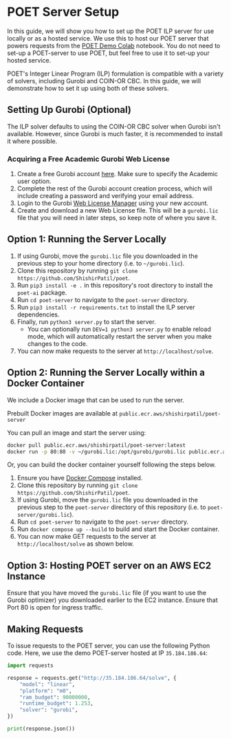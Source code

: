 # POET Server Setup

In this guide, we will show you how to set up the POET ILP server for use locally or as a hosted service. We use this to host our POET server that powers requests from the [POET Demo Colab](https://colab.research.google.com/drive/1iup_edJd9zB1tfVBHXLmkWOT5yoSmXzz?usp=sharing) notebook. You do not need to set-up a POET-server to use POET, but feel free to use it to set-up your hosted service. 

POET's Integer Linear Program (ILP) formulation is compatible with a variety of solvers, including Gurobi and COIN-OR CBC. In this guide, we will demonstrate how to set it up using both of these solvers.

## Setting Up Gurobi (Optional)

The ILP solver defaults to using the COIN-OR CBC solver when Gurobi isn't available. However, since Gurobi is much faster, it is recommended to install it where possible.

### Acquiring a Free Academic Gurobi Web License

1. Create a free Gurobi account [here](https://pages.gurobi.com/registration). Make sure to specify the Academic user option.
2. Complete the rest of the Gurobi account creation process, which will include creating a password and verifying your email address.
3. Login to the Gurobi [Web License Manager](https://license.gurobi.com/) using your new account.
4. Create and download a new Web License file. This will be a `gurobi.lic` file that you will need in later steps, so keep note of where you save it.

## Option 1: Running the Server Locally

1. If using Gurobi, move the `gurobi.lic` file you downloaded in the previous step to your home directory (i.e. to `~/gurobi.lic`).
2. Clone this repository by running `git clone https://github.com/ShishirPatil/poet`.
3. Run `pip3 install -e .` in this repository's root directory to install the `poet-ai` package.
4. Run `cd poet-server` to navigate to the `poet-server` directory.
5. Run `pip3 install -r requirements.txt` to install the ILP server dependencies.
6. Finally, run `python3 server.py` to start the server.
    - You can optionally run `DEV=1 python3 server.py` to enable reload mode, which will automatically restart the server when you make changes to the code.
7. You can now make requests to the server at `http://localhost/solve`.

## Option 2: Running the Server Locally within a Docker Container

We include a Docker image that can be used to run the server. 

Prebuilt Docker images are available at `public.ecr.aws/shishirpatil/poet-server`

You can pull an image and start the server using:

```bash
docker pull public.ecr.aws/shishirpatil/poet-server:latest
docker run -p 80:80 -v ~/gurobi.lic:/opt/gurobi/gurobi.lic public.ecr.aws/shishirpatil/poet-server
```

Or, you can build the docker container yourself following the steps below. 


1. Ensure you have [Docker Compose](https://docs.docker.com/compose/install/) installed.
2. Clone this repository by running `git clone https://github.com/ShishirPatil/poet`.
3. If using Gurobi, move the `gurobi.lic` file you downloaded in the previous step to the `poet-server` directory of this repository (i.e. to `poet-server/gurobi.lic`).
4. Run `cd poet-server` to navigate to the `poet-server` directory.
5. Run `docker compose up --build` to build and start the Docker container.
6. You can now make GET requests to the server at `http://localhost/solve` as shown below.

## Option 3: Hosting POET server on an AWS EC2 Instance

Ensure that you have moved the `gurobi.lic` file (if you want to use the Gurobi optimizer) you downloaded earlier to the EC2 instance. Ensure that Port 80 is open for ingress traffic. 
 

## Making Requests 

To issue requests to the POET server, you can use the following Python code. Here, we use the demo POET-server hosted at IP `35.184.186.64`:

```python
import requests

response = requests.get("http://35.184.186.64/solve", {
    "model": "linear",
    "platform": "m0",
    "ram_budget": 90000000,
    "runtime_budget": 1.253,
    "solver": "gurobi",
})

print(response.json())
```




